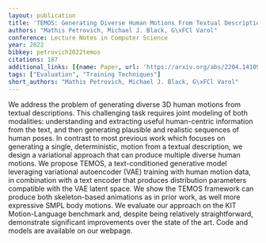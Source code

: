 ```yaml
---
layout: publication
title: 'TEMOS: Generating Diverse Human Motions From Textual Descriptions'
authors: "Mathis Petrovich, Michael J. Black, G\xFCl Varol"
conference: Lecture Notes in Computer Science
year: 2022
bibkey: petrovich2022temos
citations: 187
additional_links: [{name: Paper, url: 'https://arxiv.org/abs/2204.14109'}]
tags: ["Evaluation", "Training Techniques"]
short_authors: "Mathis Petrovich, Michael J. Black, G\xFCl Varol"
---
```

We address the problem of generating diverse 3D human motions from textual
descriptions. This challenging task requires joint modeling of both modalities:
understanding and extracting useful human-centric information from the text,
and then generating plausible and realistic sequences of human poses. In
contrast to most previous work which focuses on generating a single,
deterministic, motion from a textual description, we design a variational
approach that can produce multiple diverse human motions. We propose TEMOS, a
text-conditioned generative model leveraging variational autoencoder (VAE)
training with human motion data, in combination with a text encoder that
produces distribution parameters compatible with the VAE latent space. We show
the TEMOS framework can produce both skeleton-based animations as in prior
work, as well more expressive SMPL body motions. We evaluate our approach on
the KIT Motion-Language benchmark and, despite being relatively
straightforward, demonstrate significant improvements over the state of the
art. Code and models are available on our webpage.